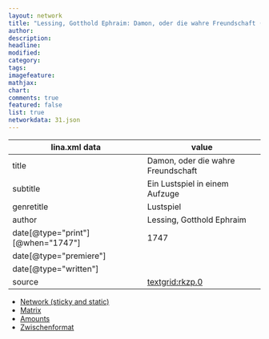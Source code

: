 ```yaml
---
layout: network
title: "Lessing, Gotthold Ephraim: Damon, oder die wahre Freundschaft (1747)"
author:
description:
headline:
modified:
category:
tags:
imagefeature: 
mathjax: 
chart: 
comments: true
featured: false
list: true
networkdata: 31.json
---
```

lina.xml data  | value
------------- | -------------
title|Damon, oder die wahre Freundschaft
subtitle|Ein Lustspiel in einem Aufzuge
genretitle|Lustspiel
author|Lessing, Gotthold Ephraim
date[@type="print"][@when="1747"]|1747
date[@type="premiere"]|
date[@type="written"]|
source|[textgrid:rkzp.0](https://textgridlab.org/1.0/tgcrud-public/rest/textgrid:rkzp.0/data)



* [Network (sticky and static)](/network31)
* [Matrix](/matrix31)
* [Amounts](/amounts31)
* [Zwischenformat](/lina31 )
